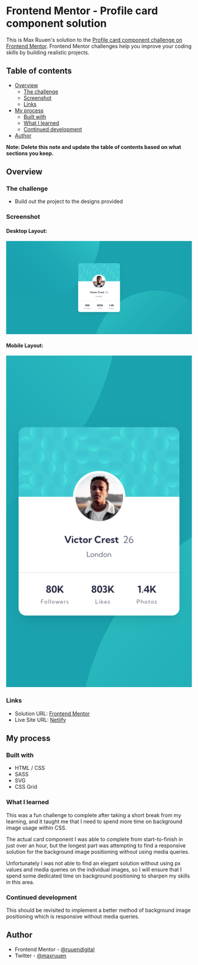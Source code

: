 # Frontend Mentor - Profile card component solution

This is Max Ruuen's solution to the [Profile card component challenge on Frontend Mentor](https://www.frontendmentor.io/challenges/profile-card-component-cfArpWshJ). Frontend Mentor challenges help you improve your coding skills by building realistic projects.

## Table of contents

- [Overview](#overview)
  - [The challenge](#the-challenge)
  - [Screenshot](#screenshot)
  - [Links](#links)
- [My process](#my-process)
  - [Built with](#built-with)
  - [What I learned](#what-i-learned)
  - [Continued development](#continued-development)
- [Author](#author)

**Note: Delete this note and update the table of contents based on what sections you keep.**

## Overview

### The challenge

- Build out the project to the designs provided

### Screenshot

#### Desktop Layout:

![](./desktop-screenshot.png)

#### Mobile Layout:

![](./mobile-screenshot.png)

### Links

- Solution URL: [Frontend Mentor]()
- Live Site URL: [Netlify](https://rd-challenge-profile-card-component.netlify.app/)

## My process

### Built with

- HTML / CSS
- SASS
- SVG
- CSS Grid

### What I learned

This was a fun challenge to complete after taking a short break from my learning, and it taught me that I need to spend more time on background image usage within CSS.

The actual card component I was able to complete from start-to-finish in just over an hour, but the longest part was attempting to find a responsive solution for the background image positioning without using media queries.

Unfortunately I was not able to find an elegant solution without using px values and media queries on the individual images, so I will ensure that I spend some dedicated time on background positioning to sharpen my skills in this area.

### Continued development

This should be revisited to implement a better method of background image positioning which is responsive without media queries.

## Author

- Frontend Mentor - [@ruuendigital](https://www.frontendmentor.io/profile/ruuendigital)
- Twitter - [@maxruuen](https://www.twitter.com/maxruuen)
